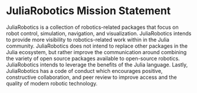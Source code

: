 # JuliaRobotics Mission Statement

JuliaRobotics is a collection of robotics-related packages that focus on robot control, simulation, navigation, and visualization. JuliaRobotics intends to provide more visibility to robotics-related work within in the Julia community. JuliaRobotics does not intend to replace other packages in the Julia ecosystem, but rather improve the communication around combining the variety of open source packages available to open-source robotics. JuliaRobotics intends to leverage the benefits of the Julia language. Lastly, JuliaRobotics has a code of conduct which encourages positive, constructive collaboration, and peer review to improve access and the quality of modern robotic technology.
